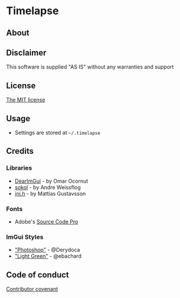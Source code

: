 # Timelapse

## About


## Disclaimer

This software is supplied "AS IS" without any warranties and support

## License

[The MIT license](http://choosealicense.com/licenses/mit/)


## Usage

* Settings are stored at `~/.timelapse`


## Credits

### Libraries

* [DearImGui](https://github.com/ocornut/imgui) - by Omar Ocornut
* [sokol](https://github.com/floooh/sokol) - by Andre Weissflog
* [ini.h](https://github.com/mattiasgustavsson/libs/blob/master/ini.h) - by Mattias Gustavsson

### Fonts

* Adobe's [Source Code Pro](https://github.com/adobe-fonts/source-code-pro)


### ImGui Styles

* ["Photoshop"](https://github.com/ocornut/imgui/issues/707#issuecomment-463758243) - @Derydoca
* ["Light Green"](https://github.com/ocornut/imgui/issues/707#issuecomment-439117182) - @ebachard


## Code of conduct

[Contributor covenant](./CODE_OF_CONDUCT.md)